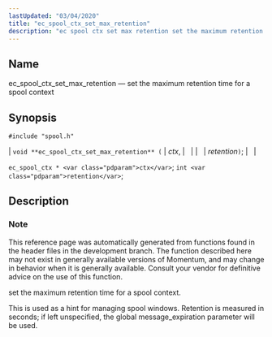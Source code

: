 ```yaml
---
lastUpdated: "03/04/2020"
title: "ec_spool_ctx_set_max_retention"
description: "ec spool ctx set max retention set the maximum retention time for a spool context void ec spool ctx set max retention ctx retention ec spool ctx ctx int retention This reference page was automatically generated from functions found in the header files in the development branch The function described..."
---
```


<a name="apis.ec_spool_ctx_set_max_retention"></a> 
## Name

ec_spool_ctx_set_max_retention — set the maximum retention time for a spool context

## Synopsis

`#include "spool.h"`

| `void **ec_spool_ctx_set_max_retention** (` | <var class="pdparam">ctx</var>, |   |
|   | <var class="pdparam">retention</var>`)`; |   |

`ec_spool_ctx * <var class="pdparam">ctx</var>`;
`int <var class="pdparam">retention</var>`;<a name="idp62439952"></a> 
## Description

### Note

This reference page was automatically generated from functions found in the header files in the development branch. The function described here may not exist in generally available versions of Momentum, and may change in behavior when it is generally available. Consult your vendor for definitive advice on the use of this function.

set the maximum retention time for a spool context.

This is used as a hint for managing spool windows. Retention is measured in seconds; if left unspecified, the global message_expiration parameter will be used.